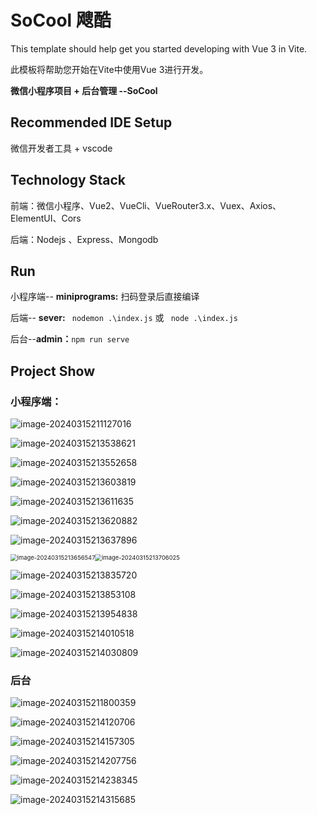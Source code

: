 # SoCool 飕酷

This template should help get you started developing with Vue 3 in Vite.

此模板将帮助您开始在Vite中使用Vue 3进行开发。



**微信小程序项目 + 后台管理 --SoCool**

## Recommended IDE Setup

微信开发者工具 + vscode

## Technology Stack

前端：微信小程序、Vue2、VueCli、VueRouter3.x、Vuex、Axios、ElementUI、Cors

后端：Nodejs 、Express、Mongodb

## Run

小程序端-- **miniprograms:** 扫码登录后直接编译

后端-- **sever:** ` nodemon .\index.js` 或 ` node .\index.js`

后台--**admin：**`npm run serve`

## Project Show

### 小程序端：

![image-20240315211127016](assets/image-20240315211127016.png)

![image-20240315213538621](assets/image-20240315213538621.png)

![image-20240315213552658](assets/image-20240315213552658.png)

![image-20240315213603819](assets/image-20240315213603819.png)

![image-20240315213611635](assets/image-20240315213611635.png)

![image-20240315213620882](assets/image-20240315213620882.png)

![image-20240315213637896](assets/image-20240315213637896.png)

<img src="assets/image-20240315213656547.png" alt="image-20240315213656547" style="zoom: 67%;" /><img src="assets/image-20240315213706025.png" alt="image-20240315213706025" style="zoom: 67%;" />



![image-20240315213835720](assets/image-20240315213835720.png)

![image-20240315213853108](assets/image-20240315213853108.png)

![image-20240315213954838](assets/image-20240315213954838.png)

![image-20240315214010518](assets/image-20240315214010518.png)

![image-20240315214030809](assets/image-20240315214030809.png)





### 后台

![image-20240315211800359](assets/image-20240315211800359.png)

![image-20240315214120706](assets/image-20240315214120706.png)

![image-20240315214157305](assets/image-20240315214157305.png)

![image-20240315214207756](assets/image-20240315214207756.png)

![image-20240315214238345](assets/image-20240315214238345.png)

![image-20240315214315685](assets/image-20240315214315685.png)